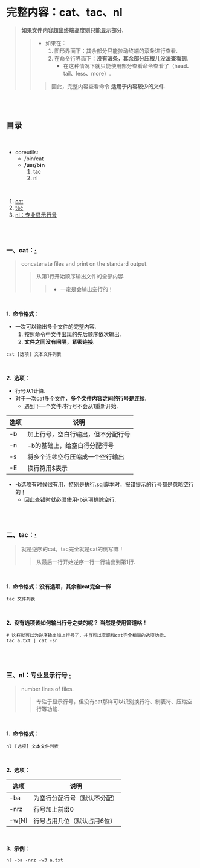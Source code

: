 # 完整内容：cat、tac、nl
> **如果文件内容超出终端高度则只能显示部分.**
>
>> - 如果在：
>>    1. 图形界面下：其余部分只能拉动终端的滚条进行查看.
>>    2. 在命令行界面下：**没有滚条，其余部分压根儿没法查看到**.
>>       - 在这种情况下就只能使用部分查看命令查看了（head、tail、less、more）.
>>
>>> 因此，完整内容查看命令 **适用于内容较少的文件**.

<br><br>

## 目录

<br>

- coreutils:
   - /bin/cat
   - **/usr/bin**
      1. tac
      2. nl

<br>

1. [cat](#一cat)
2. [tac](#二tac)
3. [nl：专业显示行号](#三nl专业显示行号--)

<br><br>

### 一、cat：[·](#目录)
> concatenate files and print on the standard output.
>
>> 从第1行开始顺序输出文件的全部内容.
>>
>>> - 一定是会输出空行的！

<br>

**1.&nbsp; 命令格式：**

- 一次可以输出多个文件的完整内容.
   1. 按照命令中文件出现的先后顺序依次输出.
   2. **文件之间没有间隔，紧密连接**.

```Shell
cat [选项] 文本文件列表
```

<br>

**2.&nbsp; 选项：**

- 行号从1计算.
- 对于一次cat多个文件，**多个文件内容之间的行号是连续**.
   - 遇到下一个文件时行号不会从1重新开始.

| 选项 | 说明 |
| --- | --- |
| -b | 加上行号，空白行输出，但不分配行号 |
| -n | -b的基础上，给空白行分配行号 |
| -s | 将多个连续空行压缩成一个空行输出 |
| -E | 换行符用$表示 |

- -b选项有时候很有用，特别是执行.sql脚本时，报错提示的行号都是忽略空行的！
   - 因此查错时就必须使用-b选项排除空行.

<br><br>

### 二、tac：[·](#目录)
> 就是逆序的cat，tac完全就是cat的倒写嘛！
>
>> 从最后一行开始逆序一行一行输出到第1行.

<br>

**1.&nbsp; 命令格式：没有选项，其余和cat完全一样**

```Shell
tac 文件列表
```

<br>

**2.&nbsp; 没有选项该如何输出行号之类的呢？ 当然是使用管道咯！**

```Shell
# 这样就可以为逆序输出加上行号了，并且可以实现和cat完全相同的选项功能.
tac a.txt | cat -sn
```

<br><br>

### 三、nl：专业显示行号  [·](#目录)
> number lines of files.
>
>> 专注于显示行号，但没有cat那样可以识别换行符、制表符、压缩空行等功能.

<br>

**1.&nbsp; 命令格式：**

```Shell
nl [选项] 文本文件列表
```

<br>

**2.&nbsp; 选项：**

| 选项 | 说明 |
| --- | --- |
| -ba | 为空行分配行号（默认不分配）|
| -nrz | 行号加上前缀0 |
| -w[N] | 行号占用几位（默认占用6位）|

<br>

**3.&nbsp; 示例：**

```Shell
nl -ba -nrz -w3 a.txt
```
